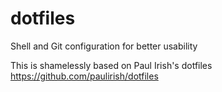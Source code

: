 # dotfiles
Shell and Git configuration for better usability

This is shamelessly based on Paul Irish's dotfiles https://github.com/paulirish/dotfiles
